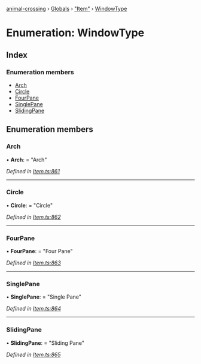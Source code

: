[animal-crossing](../README.md) › [Globals](../globals.md) › ["Item"](../modules/_item_.md) › [WindowType](_item_.windowtype.md)

# Enumeration: WindowType

## Index

### Enumeration members

* [Arch](_item_.windowtype.md#arch)
* [Circle](_item_.windowtype.md#circle)
* [FourPane](_item_.windowtype.md#fourpane)
* [SinglePane](_item_.windowtype.md#singlepane)
* [SlidingPane](_item_.windowtype.md#slidingpane)

## Enumeration members

###  Arch

• **Arch**: = "Arch"

*Defined in [Item.ts:861](https://github.com/Norviah/animal-crossing/blob/f22c64d/module/types/Item.ts#L861)*

___

###  Circle

• **Circle**: = "Circle"

*Defined in [Item.ts:862](https://github.com/Norviah/animal-crossing/blob/f22c64d/module/types/Item.ts#L862)*

___

###  FourPane

• **FourPane**: = "Four Pane"

*Defined in [Item.ts:863](https://github.com/Norviah/animal-crossing/blob/f22c64d/module/types/Item.ts#L863)*

___

###  SinglePane

• **SinglePane**: = "Single Pane"

*Defined in [Item.ts:864](https://github.com/Norviah/animal-crossing/blob/f22c64d/module/types/Item.ts#L864)*

___

###  SlidingPane

• **SlidingPane**: = "Sliding Pane"

*Defined in [Item.ts:865](https://github.com/Norviah/animal-crossing/blob/f22c64d/module/types/Item.ts#L865)*
